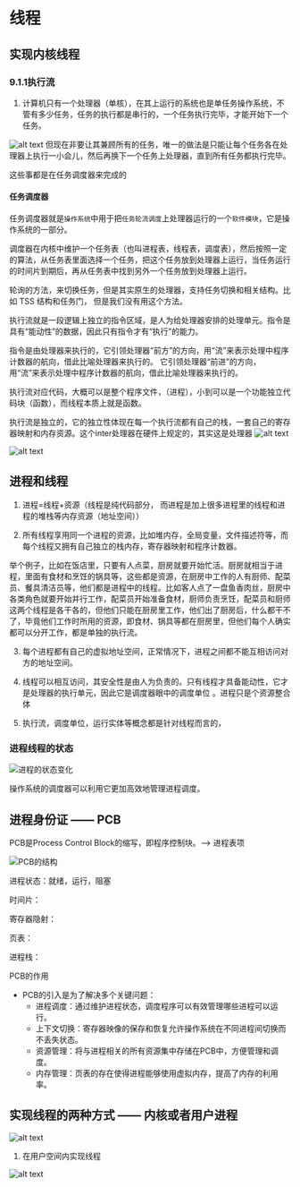 # 线程

## 实现内核线程

### 9.1.1执行流

1. 计算机只有一个处理器（单核），在其上运行的系统也是单任务操作系统，不管有多少任务，任务的执行都是串行的，一个任务执行完毕，才能开始下一个任务。


![alt text](../poto/9/9-1.png)
但现在非要让其兼顾所有的任务，唯一的做法是只能让每个任务各在处理器上执行一小会儿，然后再换下一个任务上处理器，直到所有任务都执行完毕。

这些事都是在任务调度器来完成的
#### 任务调度器

任务调度器就是`操作系统`中用于把`任务轮流调度`上处理器运行的一个`软件模块`，它是操作系统的一部分。

调度器在内核中维护一个任务表（也叫进程表，线程表，调度表），然后按照一定的算法，从任务表里面选择一个任务，把这个任务放到处理器上运行，当任务运行的时间片到期后，再从任务表中找到另外一个任务放到处理器上运行。

轮询的方法，来切换任务，但是其实原生的处理器，支持任务切换和相关结构。比如 TSS 结构和任务门， 但是我们没有用这个方法。

执行流就是一段逻辑上独立的指令区域，是人为给处理器安排的处理单元。指令是具有“能动性”的数据，因此只有指令才有“执行”的能力。

指令是由处理器来执行的，它引领处理器“前方”的方向，用“流”来表示处理中程序计数器的航向，借此比喻处理器来执行的。 它引领处理器“前进”的方向，用“流”来表示处理中程序计数器的航向，借此比喻处理器来执行的。

执行流对应代码，大概可以是整个程序文件，（进程），小到可以是一个功能独立代码块（函数），而线程本质上就是函数。

执行流是独立的，它的独立性体现在每一个执行流都有自己的栈，一套自己的寄存器映射和内存资源。这个inter处理器在硬件上规定的，其实这是处理器
![alt text](../poto/9/9-2.png)


![alt text](../poto/9/9-3.png)

## 进程和线程

1. 进程=线程+资源（线程是纯代码部分， 而进程是加上很多进程里的线程和进程的堆栈等内存资源（地址空间））

2. 所有线程享用同一个进程的资源，比如堆内存，全局变量，文件描述符等，而每个线程又拥有自己独立的栈内存，寄存器映射和程序计数器。


举个例子，比如在饭店里，只要有人点菜，厨房就要开始忙活。厨房就相当于进程，里面有食材和烹饪的锅具等，这些都是资源，在厨房中工作的人有厨师、配菜员、餐具清洁员等，他们都是进程中的线程。比如客人点了一盘鱼香肉丝，厨房中各类角色就要开始并行工作，配菜员开始准备食材，厨师负责烹饪，配菜员和厨师这两个线程是各干各的，但他们只能在厨房里工作，他们出了厨房后，什么都干不了，毕竟他们工作时所用的资源，即食材、锅具等都在厨房里，但他们每个人确实都可以分开工作，都是单独的执行流。



3. 每个进程都有自己的虚拟地址空间，正常情况下，进程之间都不能互相访问对方的地址空间。

4. 线程可以相互访问，其安全性是由人为负责的。只有线程才具备能动性，它才是处理器的执行单元，因此它是调度器眼中的调度单位 。进程只是个资源整合体


5. 执行流，调度单位，运行实体等概念都是针对线程而言的，

### 进程线程的状态

![进程的状态变化](../poto/9/9-5.png)


操作系统的调度器可以利用它更加高效地管理进程调度。


## 进程身份证 ——  PCB

PCB是Process Control Block的缩写，即程序控制块。——> 进程表项

![PCB的结构](../poto/9/9-6.png)

进程状态：就绪，运行，阻塞

时间片：

寄存器隐射： 

页表：

进程栈：

PCB的作用
- PCB的引入是为了解决多个关键问题：
    - 进程调度：通过维护进程状态，调度程序可以有效管理哪些进程可以运行。
    - 上下文切换：寄存器映像的保存和恢复允许操作系统在不同进程间切换而不丢失状态。
    - 资源管理：将与进程相关的所有资源集中存储在PCB中，方便管理和调度。
    - 内存管理：页表的存在使得进程能够使用虚拟内存，提高了内存的利用率。


## 实现线程的两种方式 —— 内核或者用户进程

![alt text](../poto/9/9-8.png)

1. 在用户空间内实现线程


![alt text](../poto/9/9-11.png)